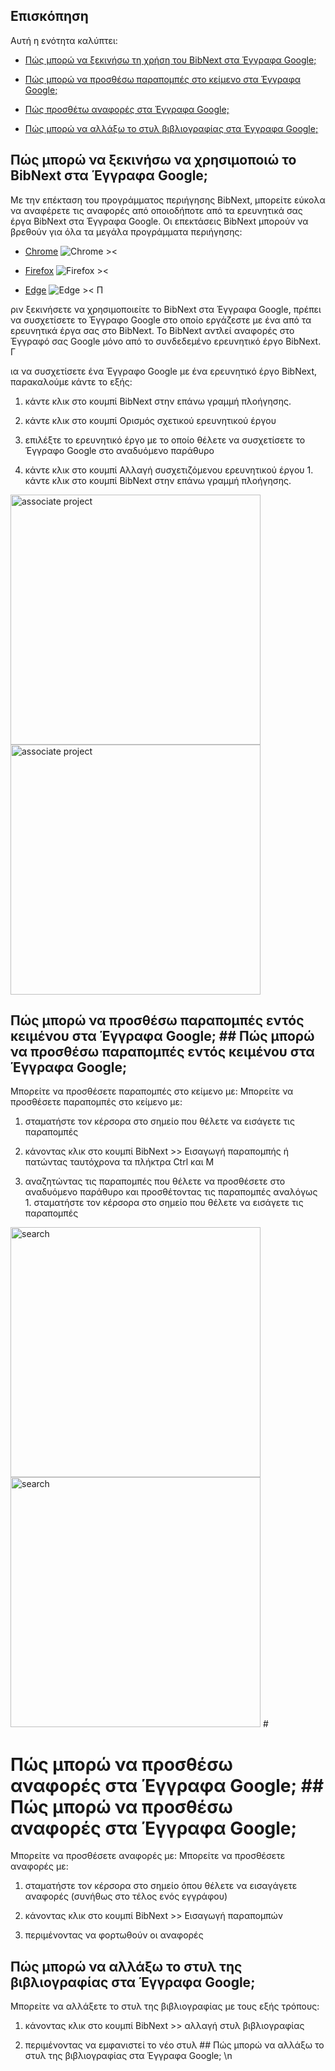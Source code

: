 ## Επισκόπηση  

Αυτή η ενότητα καλύπτει:  

* [Πώς μπορώ να ξεκινήσω τη χρήση του BibNext στα Έγγραφα Google;](#start)  

* [Πώς μπορώ να προσθέσω παραπομπές στο κείμενο στα Έγγραφα Google;](#citations)  

* [Πώς προσθέτω αναφορές στα Έγγραφα Google;](#references)  

* [Πώς μπορώ να αλλάξω το στυλ βιβλιογραφίας στα Έγγραφα Google;](#style)  

## Πώς μπορώ να ξεκινήσω να χρησιμοποιώ το BibNext στα Έγγραφα Google; <a name='start'></a>  

Με την επέκταση του προγράμματος περιήγησης BibNext, μπορείτε εύκολα να αναφέρετε τις αναφορές από οποιοδήποτε από τα ερευνητικά σας έργα BibNext στα Έγγραφα Google. Οι επεκτάσεις BibNext μπορούν να βρεθούν για όλα τα μεγάλα προγράμματα περιήγησης:  

- [Chrome](https://chrome.google.com/webstore/detail/BibNext/oklpcimghhhhanifldcdlfgoaigfiolj) ![Chrome ><](/static/images/docs/chrome-tiny.png)  

- [Firefox](https://addons.mozilla.org/en-US/firefox/addon/BibNext/) ![Firefox ><](/static/images/docs/firefox-tiny.png)  

- [Edge](https://microsoftedge.microsoft.com/addons/detail/BibNext/kgcdgjmildkboglkjlmllmkchhibgbcc) ![Edge ><](/static/images/docs/edge-tiny.png) Π

ριν ξεκινήσετε να χρησιμοποιείτε το BibNext στα Έγγραφα Google, πρέπει να συσχετίσετε το Έγγραφο Google στο οποίο εργάζεστε με ένα από τα ερευνητικά έργα σας στο BibNext. Το BibNext αντλεί αναφορές στο Έγγραφό σας Google μόνο από το συνδεδεμένο ερευνητικό έργο BibNext. Γ

ια να συσχετίσετε ένα Έγγραφο Google με ένα ερευνητικό έργο BibNext, παρακαλούμε κάντε το εξής:  

1. κάντε κλικ στο κουμπί BibNext στην επάνω γραμμή πλοήγησης.  

2. κάντε κλικ στο κουμπί Ορισμός σχετικού ερευνητικού έργου  

3. επιλέξτε το ερευνητικό έργο με το οποίο θέλετε να συσχετίσετε το Έγγραφο Google στο αναδυόμενο παράθυρο  

4. κάντε κλικ στο κουμπί Αλλαγή συσχετιζόμενου ερευνητικού έργου 1. κάντε κλικ στο κουμπί BibNext στην επάνω γραμμή πλοήγησης.  

<img src='/static/images/support/googledoc-associate-project.png' alt='associate project' width='400' />  <img src='/static/images/support/googledoc-associate-project.png' alt='associate project' width='400' />   

## Πώς μπορώ να προσθέσω παραπομπές εντός κειμένου στα Έγγραφα Google; <a name='citations'></a> ## Πώς μπορώ να προσθέσω παραπομπές εντός κειμένου στα Έγγραφα Google; <a name='citations'></a>  

Μπορείτε να προσθέσετε παραπομπές στο κείμενο με: Μπορείτε να προσθέσετε παραπομπές στο κείμενο με:  

1. σταματήστε τον κέρσορα στο σημείο που θέλετε να εισάγετε τις παραπομπές  

2. κάνοντας κλικ στο κουμπί BibNext >> Εισαγωγή παραπομπής ή πατώντας ταυτόχρονα τα πλήκτρα Ctrl και M  

3. αναζητώντας τις παραπομπές που θέλετε να προσθέσετε στο αναδυόμενο παράθυρο και προσθέτοντας τις παραπομπές αναλόγως 1. σταματήστε τον κέρσορα στο σημείο που θέλετε να εισάγετε τις παραπομπές  

<img src='/static/images/support/googledoc-search.png' alt='search' width='400' />  <img src='/static/images/support/googledoc-search.png' alt='search' width='400' />  #

# Πώς μπορώ να προσθέσω αναφορές στα Έγγραφα Google; <a name='references'></a>## Πώς μπορώ να προσθέσω αναφορές στα Έγγραφα Google; <a name='references'></a>  

Μπορείτε να προσθέσετε αναφορές με: Μπορείτε να προσθέσετε αναφορές με:  

1. σταματήστε τον κέρσορα στο σημείο όπου θέλετε να εισαγάγετε αναφορές (συνήθως στο τέλος ενός εγγράφου)  

2. κάνοντας κλικ στο κουμπί BibNext >> Εισαγωγή παραπομπών  

3. περιμένοντας να φορτωθούν οι αναφορές  

## Πώς μπορώ να αλλάξω το στυλ της βιβλιογραφίας στα Έγγραφα Google; <a name='style'></a>  

Μπορείτε να αλλάξετε το στυλ της βιβλιογραφίας με τους εξής τρόπους:  

1. κάνοντας κλικ στο κουμπί BibNext >> αλλαγή στυλ βιβλιογραφίας  

2. περιμένοντας να εμφανιστεί το νέο στυλ ## Πώς μπορώ να αλλάξω το στυλ της βιβλιογραφίας στα Έγγραφα Google; <a name='style'></a>\n